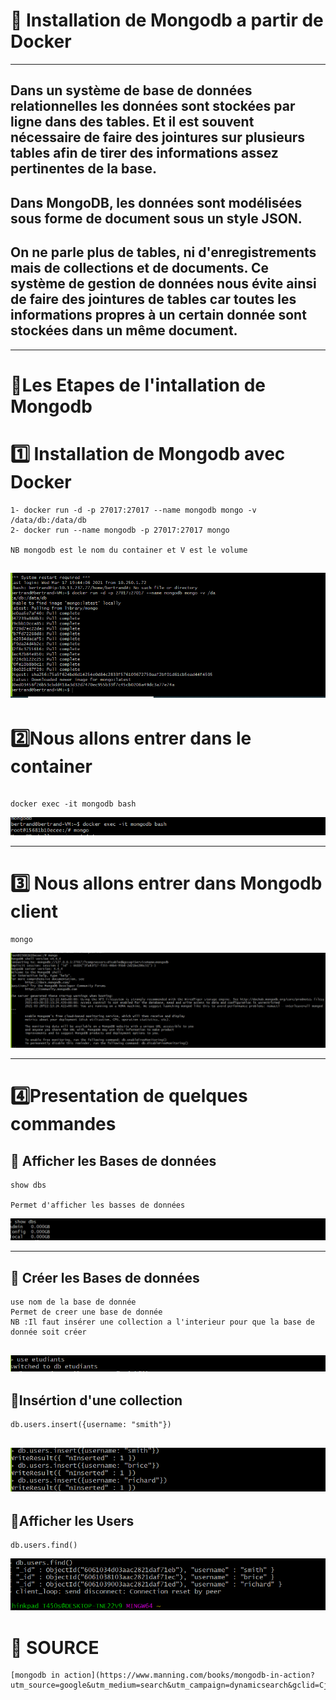 # :rainbow: Installation de Mongodb a partir de Docker 
------
## Dans un système de base de données relationnelles les données sont stockées par ligne dans des tables. Et il est souvent nécessaire de faire des jointures sur plusieurs tables afin de tirer des informations assez pertinentes de la base.
## Dans MongoDB, les données sont modélisées sous forme de document sous un style JSON.
## On ne parle plus de tables, ni d'enregistrements mais de collections et de documents. Ce système de gestion de données nous évite ainsi de faire des jointures de tables car toutes les informations propres à un certain donnée sont stockées dans un même document.
------
 # :rainbow:Les Etapes de l'intallation de Mongodb
# :one: Installation de Mongodb avec Docker 
```
1- docker run -d -p 27017:27017 --name mongodb mongo -v /data/db:/data/db
2- docker run --name mongodb -p 27017:27017 mongo

NB mongodb est le nom du container et V est le volume 
```
![image](pp1.PNG)
------
# :two:Nous allons entrer dans le container 

```

docker exec -it mongodb bash 
```
![image](pp2.PNG)

-----
# :three: Nous allons entrer dans Mongodb client

```
mongo
```
![image](pp33.PNG)

------
# :four:Presentation de quelques commandes 
## :pushpin: Afficher les Bases de données 
```
show dbs

Permet d'afficher les basses de données 
```
![image](pp44.PNG)

----
## :pushpin: Créer les Bases de données
```
use nom de la base de donnée
Permet de creer une base de donnée
NB :Il faut insérer une collection a l'interieur pour que la base de donnée soit créer

```
![image](pp55.PNG)
----
## :pushpin:Insértion d'une collection  
```
db.users.insert({username: "smith"})
```
![image](pp66.PNG)
----
## :pushpin:Afficher les Users 

```
db.users.find()
```
![image](pp77.PNG)

# :rainbow: SOURCE 
```
[mongodb in action](https://www.manning.com/books/mongodb-in-action?utm_source=google&utm_medium=search&utm_campaign=dynamicsearch&gclid=Cj0KCQjw0oCDBhCPARIsAII3C_GTlAKkU9nPihdHKazqb1mOHflynx2S42cA4NLQcOPV8aZ_kakxPwEaAtFpEALw_wcB)
```
